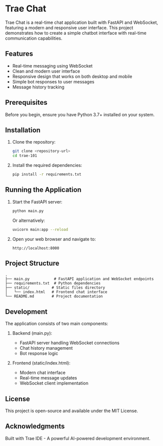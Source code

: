 # Trae Chat

Trae Chat is a real-time chat application built with FastAPI and WebSocket, featuring a modern and responsive user interface. This project demonstrates how to create a simple chatbot interface with real-time communication capabilities.

## Features

- Real-time messaging using WebSocket
- Clean and modern user interface
- Responsive design that works on both desktop and mobile
- Simple bot responses to user messages
- Message history tracking

## Prerequisites

Before you begin, ensure you have Python 3.7+ installed on your system.

## Installation

1. Clone the repository:
   ```bash
   git clone <repository-url>
   cd trae-101
   ```

2. Install the required dependencies:
   ```bash
   pip install -r requirements.txt
   ```

## Running the Application

1. Start the FastAPI server:
   ```bash
   python main.py
   ```
   Or alternatively:
   ```bash
   uvicorn main:app --reload
   ```

2. Open your web browser and navigate to:
   ```
   http://localhost:8000
   ```

## Project Structure

```
.
├── main.py           # FastAPI application and WebSocket endpoints
├── requirements.txt  # Python dependencies
├── static/          # Static files directory
│   └── index.html   # Frontend chat interface
└── README.md        # Project documentation
```

## Development

The application consists of two main components:

1. Backend (main.py):
   - FastAPI server handling WebSocket connections
   - Chat history management
   - Bot response logic

2. Frontend (static/index.html):
   - Modern chat interface
   - Real-time message updates
   - WebSocket client implementation

## License

This project is open-source and available under the MIT License.

## Acknowledgments

Built with Trae IDE - A powerful AI-powered development environment.